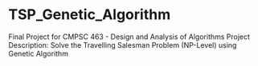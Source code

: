 # TSP_Genetic_Algorithm
Final Project for CMPSC 463 - Design and Analysis of Algorithms
Project Description: Solve the Travelling Salesman Problem (NP-Level) using Genetic Algorithm 
